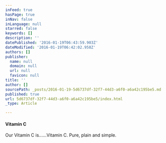 ```yaml
---
inFeed: true
hasPage: true
inNav: false
inLanguage: null
starred: false
keywords: []
description: ''
datePublished: '2016-01-19T06:43:59.903Z'
dateModified: '2016-01-19T06:42:02.958Z'
authors: []
publisher:
  name: null
  domain: null
  url: null
  favicon: null
title: ''
author: []
sourcePath: _posts/2016-01-19-5d6737df-32f7-44d3-a6f0-a6a42c195be5.md
published: true
url: 5d6737df-32f7-44d3-a6f0-a6a42c195be5/index.html
_type: Article

---
```

#### Vitamin C

Our Vitamin C is......Vitamin C. Pure, plain and simple.